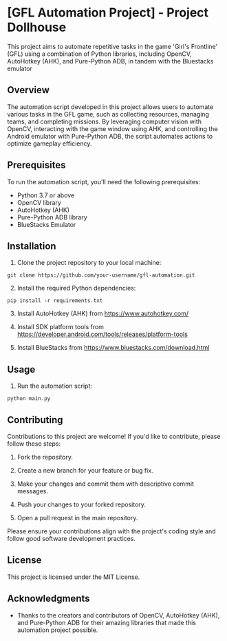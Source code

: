 # [GFL Automation Project] - Project Dollhouse

This project aims to automate repetitive tasks in the game 'Girl's Frontline' (GFL) using a combination of Python libraries, including OpenCV, AutoHotkey (AHK), and Pure-Python ADB, in tandem with the Bluestacks emulator
## Overview

The automation script developed in this project allows users to automate various tasks in the GFL game, such as collecting resources, managing teams, and completing missions. By leveraging computer vision with OpenCV, interacting with the game window using AHK, and controlling the Android emulator with Pure-Python ADB, the script automates actions to optimize gameplay efficiency.

## Prerequisites

To run the automation script, you'll need the following prerequisites:

- Python 3.7 or above
- OpenCV library
- AutoHotkey (AHK)
- Pure-Python ADB library
- BlueStacks Emulator

## Installation

1. Clone the project repository to your local machine:

```
git clone https://github.com/your-username/gfl-automation.git
```

2. Install the required Python dependencies:

```
pip install -r requirements.txt
```

3. Install AutoHotkey (AHK) from https://www.autohotkey.com/

4. Install SDK platform tools from https://developer.android.com/tools/releases/platform-tools

5. Install BlueStacks from https://www.bluestacks.com/download.html

## Usage

1. Run the automation script:

```
python main.py
```

## Contributing

Contributions to this project are welcome! If you'd like to contribute, please follow these steps:

1. Fork the repository.

2. Create a new branch for your feature or bug fix.

3. Make your changes and commit them with descriptive commit messages.

4. Push your changes to your forked repository.

5. Open a pull request in the main repository.

Please ensure your contributions align with the project's coding style and follow good software development practices.

## License

This project is licensed under the MIT License.

## Acknowledgments

- Thanks to the creators and contributors of OpenCV, AutoHotkey (AHK), and Pure-Python ADB for their amazing libraries that made this automation project possible.
